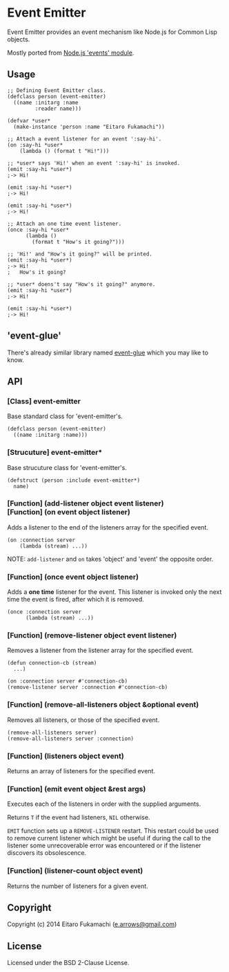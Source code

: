 # Event Emitter

Event Emitter provides an event mechanism like Node.js for Common Lisp objects.

Mostly ported from [Node.js 'events' module](http://nodejs.org/api/events.html).

## Usage

```common-lisp
;; Defining Event Emitter class.
(defclass person (event-emitter)
  ((name :initarg :name
         :reader name)))

(defvar *user*
  (make-instance 'person :name "Eitaro Fukamachi"))

;; Attach a event listener for an event ':say-hi'.
(on :say-hi *user*
    (lambda () (format t "Hi!")))

;; *user* says 'Hi!' when an event ':say-hi' is invoked.
(emit :say-hi *user*)
;-> Hi!

(emit :say-hi *user*)
;-> Hi!

(emit :say-hi *user*)
;-> Hi!

;; Attach an one time event listener.
(once :say-hi *user*
      (lambda ()
        (format t "How's it going?")))

;; 'Hi!' and "How's it going?" will be printed.
(emit :say-hi *user*)
;-> Hi!
;   How's it going?

;; *user* doens't say "How's it going?" anymore.
(emit :say-hi *user*)
;-> Hi!

(emit :say-hi *user*)
;-> Hi!
```

## 'event-glue'

There's already similar library named [event-glue](https://github.com/orthecreedence/event-glue/) which you may like to know.

## API

### [Class] event-emitter

Base standard class for 'event-emitter's.

```common-lisp
(defclass person (event-emitter)
  ((name :initarg :name)))
```

### [Strucuture] event-emitter*

Base strucuture class for 'event-emitter's.

```common-lisp
(defstruct (person :include event-emitter*)
  name)
```

### \[Function] (add-listener object event listener)<br>\[Function] (on event object listener)

Adds a listener to the end of the listeners array for the specified event.

```common-lisp
(on :connection server
    (lambda (stream) ...))
```

NOTE: `add-listener` and `on` takes 'object' and 'event' the opposite order.

### \[Function] (once event object listener)

Adds a **one time** listener for the event. This listener is invoked only the next time the event is fired, after which it is removed.

```common-lisp
(once :connection server
      (lambda (stream) ...))
```

### \[Function] (remove-listener object event listener)

Removes a listener from the listener array for the specified event.

```common-lisp
(defun connection-cb (stream)
  ...)

(on :connection server #'connection-cb)
(remove-listener server :connection #'connection-cb)
```

### \[Function] (remove-all-listeners object &optional event)

Removes all listeners, or those of the specified event.

```common-lisp
(remove-all-listeners server)
(remove-all-listeners server :connection)
```

### \[Function] (listeners object event)

Returns an array of listeners for the specified event.

### \[Function] (emit event object &rest args)

Executes each of the listeners in order with the supplied arguments.

Returns `T` if the event had listeners, `NIL` otherwise.

`EMIT` function sets up a `REMOVE-LISTENER` restart. This restart could be
used to remove current listener which might be useful if during the call
to the listener some unrecoverable error was encountered or if
the listener discovers its obsolescence.

### \[Function] (listener-count object event)

Returns the number of listeners for a given event.

## Copyright

Copyright (c) 2014 Eitaro Fukamachi (e.arrows@gmail.com)

## License

Licensed under the BSD 2-Clause License.
